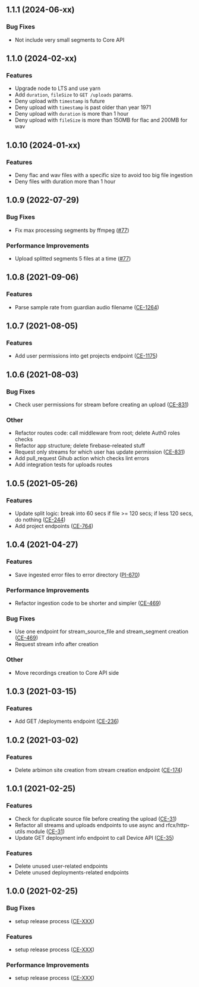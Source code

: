 <a name="1.1.1"></a>
## 1.1.1 (2024-06-xx)

### Bug Fixes
* Not include very small segments to Core API

<a name="1.1.0"></a>
## 1.1.0 (2024-02-xx)

### Features
* Upgrade node to LTS and use yarn
* Add `duration`, `fileSize` to `GET /uploads` params.
* Deny upload with `timestamp` is future
* Deny upload with `timestamp` is past older than year 1971
* Deny upload with `duration` is more than 1 hour
* Deny upload with `fileSize` is more than 150MB for flac and 200MB for wav

<a name="1.0.10"></a>
## 1.0.10 (2024-01-xx)

### Features
* Deny flac and wav files with a specific size to avoid too big file ingestion
* Deny files with duration more than 1 hour

<a name="1.0.9"></a>
## 1.0.9 (2022-07-29)

### Bug Fixes
* Fix max processing segments by ffmpeg ([#77](https://github.com/rfcx/engineering-support/issues/77))

### Performance Improvements
* Upload splitted segments 5 files at a time ([#77](https://github.com/rfcx/engineering-support/issues/77))

<a name="1.0.8"></a>
## 1.0.8 (2021-09-06)

### Features
* Parse sample rate from guardian audio filename ([CE-1264](https://jira.rfcx.org/browse/CE-1264))

<a name="1.0.7"></a>
## 1.0.7 (2021-08-05)

### Features
* Add user permissions into get projects endpoint ([CE-1175](https://jira.rfcx.org/browse/CE-1175))

<a name="1.0.6"></a>
## 1.0.6 (2021-08-03)

### Bug Fixes
* Check user permissions for stream before creating an upload ([CE-831](https://jira.rfcx.org/browse/CE-831))

### Other
* Refactor routes code: call middleware from root; delete Auth0 roles checks
* Refactor app structure; delete firebase-releated stuff
* Request only streams for which user has update permission ([CE-831](https://jira.rfcx.org/browse/CE-831))
* Add pull_request Gihub action which checks lint errors
* Add integration tests for uploads routes

<a name="1.0.5"></a>
## 1.0.5 (2021-05-26)

### Features
* Update split logic: break into 60 secs if file >= 120 secs; if less 120 secs, do nothing ([CE-244](https://jira.rfcx.org/browse/CE-244))
* Add project endpoints ([CE-764](https://jira.rfcx.org/browse/CE-764))

 <a name="1.0.4"></a>
## 1.0.4 (2021-04-27)

### Features
* Save ingested error files to error directory ([PI-670](https://jira.rfcx.org/browse/PI-670))

### Performance Improvements
* Refactor ingestion code to be shorter and simpler ([CE-469](https://jira.rfcx.org/browse/CE-469))

### Bug Fixes
* Use one endpoint for stream_source_file and stream_segment creation ([CE-469](https://jira.rfcx.org/browse/CE-469))
* Request stream info after creation

### Other
* Move recordings creation to Core API side

<a name="1.0.3"></a>
## 1.0.3 (2021-03-15)

### Features
* Add GET /deployments endpoint ([CE-236](https://jira.rfcx.org/browse/CE-236))


<a name="1.0.2"></a>
## 1.0.2 (2021-03-02)

### Features
* Delete arbimon site creation from stream creation endpoint ([CE-174](https://jira.rfcx.org/browse/CE-174))


<a name="1.0.1"></a>
## 1.0.1 (2021-02-25)

### Features
* Check for duplicate source file before creating the upload ([CE-31](https://jira.rfcx.org/browse/CE-31))
* Refactor all streams and uploads endpoints to use async and rfcx/http-utils module ([CE-31](https://jira.rfcx.org/browse/CE-31))
* Update GET deployment info endpoint to call Device API ([CE-35](https://jira.rfcx.org/browse/CE-35))

### Features
* Delete unused user-related endpoints
* Delete unused deployments-related endpoints


<a name="1.0.0"></a>
## 1.0.0 (2021-02-25)

### Bug Fixes
* setup release process ([CE-XXX](https://jira.rfcx.org/browse/CE-XXX))

### Features
* setup release process ([CE-XXX](https://jira.rfcx.org/browse/CE-XXX))

### Performance Improvements
* setup release process ([CE-XXX](https://jira.rfcx.org/browse/CE-XXX))

